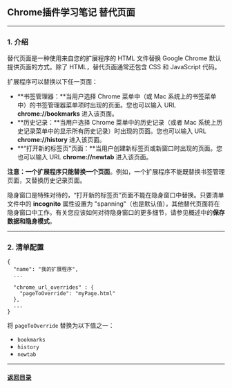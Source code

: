 ## Chrome插件学习笔记 替代页面

---

### 1. 介绍

替代页面是一种使用来自您的扩展程序的 HTML 文件替换 Google Chrome 默认提供页面的方式。除了 HTML，替代页面通常还包含 CSS 和 JavaScript 代码。

扩展程序可以替换以下任一页面：

- **书签管理器：**当用户选择 Chrome 菜单中（或 Mac 系统上的书签菜单中）的书签管理器菜单项时出现的页面。您也可以输入 URL **chrome://bookmarks** 进入该页面。
- **历史记录：**当用户选择 Chrome 菜单中的历史记录（或者 Mac 系统上历史记录菜单中的显示所有历史记录）时出现的页面。您也可以输入 URL **chrome://history** 进入该页面。
- **“打开新的标签页”页面：**当用户创建新标签页或新窗口时出现的页面。您也可以输入 URL **chrome://newtab** 进入该页面。

**注意：**一个扩展程序**只能替换一个页面**。例如，一个扩展程序不能既替换书签管理页面，又替换历史记录页面。

隐身窗口是特殊对待的，“打开新的标签页”页面不能在隐身窗口中替换。只要清单文件中的 **incognito** 属性设置为 "spanning"（也是默认值），其他替代页面将在隐身窗口中工作。有关您应该如何对待隐身窗口的更多细节，请参见概述中的**保存数据和隐身模式**。

---

### 2. 清单配置

```
{
  "name": "我的扩展程序",
  ...

  "chrome_url_overrides" : {
    "pageToOverride": "myPage.html"
  },
  ...
}
```

将 `pageToOverride` 替换为以下值之一：

- `bookmarks`
- `history`
- `newtab`





---

#### [返回目录](./)
